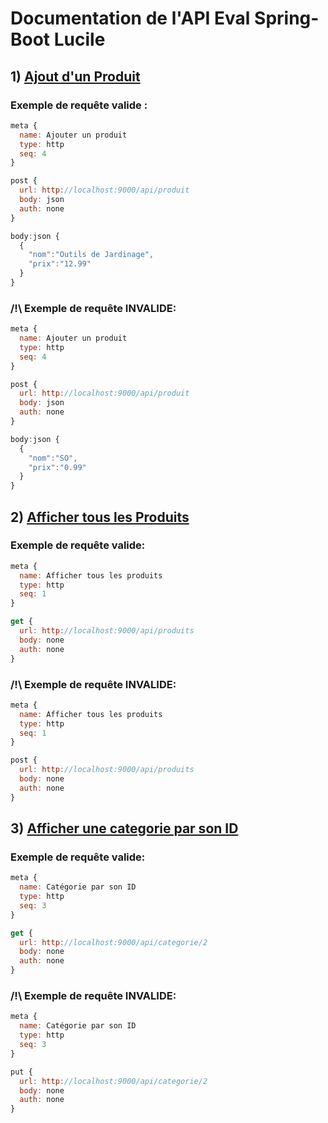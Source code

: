 # Documentation de l'API Eval Spring-Boot Lucile
## 1) <u>Ajout d'un Produit</u> 
### Exemple de requête valide :
```js
meta {
  name: Ajouter un produit
  type: http
  seq: 4
}

post {
  url: http://localhost:9000/api/produit
  body: json
  auth: none
}

body:json {
  {
    "nom":"Outils de Jardinage",
    "prix":"12.99"
  }
}
```
### /!\ Exemple de requête INVALIDE:
```js
meta {
  name: Ajouter un produit
  type: http
  seq: 4
}

post {
  url: http://localhost:9000/api/produit
  body: json
  auth: none
}

body:json {
  {
    "nom":"SO",
    "prix":"0.99"
  }
}
```

## 2) <u>Afficher tous les Produits</u> 
### Exemple de requête valide:
```js
meta {
  name: Afficher tous les produits
  type: http
  seq: 1
}

get {
  url: http://localhost:9000/api/produits
  body: none
  auth: none
}
```
### /!\ Exemple de requête INVALIDE:
```js
meta {
  name: Afficher tous les produits
  type: http
  seq: 1
}

post {
  url: http://localhost:9000/api/produits
  body: none
  auth: none
}
```

## 3) <u>Afficher une categorie par son ID </u> 
### Exemple de requête valide:
```js
meta {
  name: Catégorie par son ID
  type: http
  seq: 3
}

get {
  url: http://localhost:9000/api/categorie/2
  body: none
  auth: none
}
```
### /!\ Exemple de requête INVALIDE:
```js
meta {
  name: Catégorie par son ID
  type: http
  seq: 3
}

put {
  url: http://localhost:9000/api/categorie/2
  body: none
  auth: none
}
```
